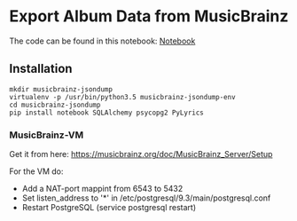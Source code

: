 # Export Album Data from MusicBrainz

The code can be found in this notebook: [Notebook](Notebook.ipynb)

## Installation

```
mkdir musicbrainz-jsondump
virtualenv -p /usr/bin/python3.5 musicbrainz-jsondump-env
cd musicbrainz-jsondump
pip install notebook SQLAlchemy psycopg2 PyLyrics
```

### MusicBrainz-VM

Get it from here:
https://musicbrainz.org/doc/MusicBrainz_Server/Setup

For the VM do:
* Add a NAT-port mappint from 6543 to 5432
* Set listen_address to '*' in /etc/postgresql/9.3/main/postgresql.conf
* Restart PostgreSQL (service postgresql restart)
